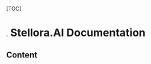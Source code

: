 [TOC]



# <img src="C:\Users\Michal Charvat\OneDrive\Documents\Stellora.AI\Logo\small.png" style="zoom:25%;" /> Stellora.AI  Documentation

## Content











## 